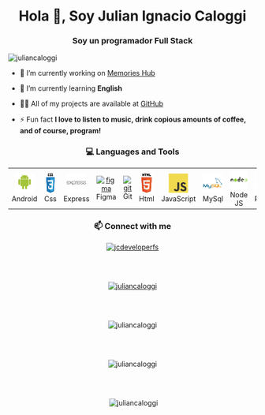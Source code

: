 <h1 align="center">Hola 👋, Soy Julian Ignacio Caloggi</h1>
<h3 align="center">Soy un programador Full Stack</h3>

<p align="left"> <img src="https://komarev.com/ghpvc/?username=juliancaloggi&label=Profile%20views&color=0e75b6&style=flat" alt="juliancaloggi" /> </p>

- 🔭 I’m currently working on [Memories Hub](https://github.com/Lean0mar/Memories-Hub) 

- 🌱 I’m currently learning **English** 

- 👨‍💻 All of my projects are available at [GitHub](https://github.com/Lean0mar?tab=repositories) 


- ⚡ Fun fact **I love to listen to music, drink copious amounts of coffee, and of course, program!**


<h3 align="center">💻 Languages and Tools</h3>
<table>
<tr>
<td align="center" width="96">
    <a href="https://developer.android.com" target="_blank" rel="noreferrer"> <img src="https://raw.githubusercontent.com/devicons/devicon/master/icons/android/android-original-wordmark.svg" alt="android" width="40" height="40"/> </a> 
    <br>Android
    </td>
<td align="center" width="96">
    <a href="https://www.w3schools.com/css/" target="_blank" rel="noreferrer"> <img src="https://raw.githubusercontent.com/devicons/devicon/master/icons/css3/css3-original-wordmark.svg" alt="css3" width="40" height="40"/> </a> 
     <br>Css
    </td>
    <td align="center" width="96">
    <a href="https://expressjs.com" target="_blank" rel="noreferrer"> <img src="https://raw.githubusercontent.com/devicons/devicon/master/icons/express/express-original-wordmark.svg" alt="express" width="40" height="40"/> </a> 
     <br>Express
    </td>
    <td align="center" width="96">
    <a href="https://www.figma.com/" target="_blank" rel="noreferrer"> <img src="https://www.vectorlogo.zone/logos/figma/figma-icon.svg" alt="figma" width="40" height="40"/> </a> 
     <br>Figma
    </td>
    <td align="center" width="96">
    <a href="https://git-scm.com/" target="_blank" rel="noreferrer"> <img src="https://www.vectorlogo.zone/logos/git-scm/git-scm-icon.svg" alt="git" width="40" height="40"/> </a> 
     <br>Git
    </td>
    <td align="center" width="96">
    <a href="https://www.w3.org/html/" target="_blank" rel="noreferrer"> <img src="https://raw.githubusercontent.com/devicons/devicon/master/icons/html5/html5-original-wordmark.svg" alt="html5" width="40" height="40"/> </a> 
     <br>Html
    </td>
    <td align="center" width="96">
    <a href="https://developer.mozilla.org/en-US/docs/Web/JavaScript" target="_blank" rel="noreferrer"> <img src="https://raw.githubusercontent.com/devicons/devicon/master/icons/javascript/javascript-original.svg" alt="javascript" width="40" height="40"/> </a> 
     <br>JavaScript
    </td>
    <td align="center" width="96">
    <a href="https://www.mysql.com/" target="_blank" rel="noreferrer"> <img src="https://raw.githubusercontent.com/devicons/devicon/master/icons/mysql/mysql-original-wordmark.svg" alt="mysql" width="40" height="40"/> </a> 
     <br>MySql
    </td>
    <td align="center" width="96">
    <a href="https://nodejs.org" target="_blank" rel="noreferrer"> <img src="https://raw.githubusercontent.com/devicons/devicon/master/icons/nodejs/nodejs-original-wordmark.svg" alt="nodejs" width="40" height="40"/> </a> 
     <br>Node JS
    </td>
    <td align="center" width="96">
    <a href="https://reactjs.org/" target="_blank" rel="noreferrer"> <img src="https://raw.githubusercontent.com/devicons/devicon/master/icons/react/react-original-wordmark.svg" alt="react" width="40" height="40"/> </a> 
     <br>React
    </td>
    <td align="center" width="96">
    <a href="https://reactnative.dev/" target="_blank" rel="noreferrer"> <img src="https://reactnative.dev/img/header_logo.svg" alt="reactnative" width="40" height="40"/> </a> 
     <br>React Native
    </td>
    <td align="center" width="96">
    <a href="https://tailwindcss.com/" target="_blank" rel="noreferrer"> <img src="https://www.vectorlogo.zone/logos/tailwindcss/tailwindcss-icon.svg" alt="tailwind" width="40" height="40"/> </a>
     <br>Tailwind
    </td>
    <td align="center" width="96">
    <a href="https://firebase.google.com/" target="_blank" rel="noreferrer"> <img src="https://www.vectorlogo.zone/logos/firebase/firebase-icon.svg" alt="tailwind" width="40" height="40"/> </a>
     <br>Firebase
    </td>
        <td align="center" width="96">
    <a href="https://redux.js.org/" target="_blank" rel="noreferrer"> <img src="https://raw.githubusercontent.com/manuelbieh/logo-file-icons/6a172ce5a46ecfafe5db7f2ec624f4602cde9b8e/icons/redux.svg" alt="tailwind" width="40" height="40"/> </a>
     <br>Redux
    </td>
        <td align="center" width="96">
    <a href="https://redux-toolkit.js.org/" target="_blank" rel="noreferrer"> <img src="https://raw.githubusercontent.com/manuelbieh/logo-file-icons/6a172ce5a46ecfafe5db7f2ec624f4602cde9b8e/icons/redux.svg" alt="tailwind" width="40" height="40"/> </a>
     <br>Redux Toolkit
    </td>
        <td align="center" width="96">
    <a href="https://firebase.google.com/" target="_blank" rel="noreferrer"> <img src="https://www.vectorlogo.zone/logos/firebase/firebase-icon.svg" alt="tailwind" width="40" height="40"/> </a>
     <br>APIs REST
    </td>
    </tr>
</table>

<h3 align="center">📫 Connect with me</h3>
<p align="center">
<a href="https://linkedin.com/in/jcdeveloperfs" target="blank"><img align="center" src="https://raw.githubusercontent.com/rahuldkjain/github-profile-readme-generator/master/src/images/icons/Social/linked-in-alt.svg" alt="jcdeveloperfs" height="30" width="40" /></a>
</p>

<br>
<br>
<p align="center"> <a href="https://github.com/ryo-ma/github-profile-trophy"><img src="https://github-profile-trophy.vercel.app/?username=juliancaloggi" alt="juliancaloggi" /></a> </p>
<br>
<br>
<p align="center"><img src="https://github-readme-stats.vercel.app/api/top-langs?username=juliancaloggi&show_icons=true&locale=en&layout=compact" alt="juliancaloggi" /></p>
<br>
<br>
<p align="center"><img src="https://github-readme-streak-stats.herokuapp.com/?user=juliancaloggi&" alt="juliancaloggi" /></p>
<br>
<br>
<p align="center">&nbsp;<img src="https://github-readme-stats.vercel.app/api?username=juliancaloggi&show_icons=true&locale=en" alt="juliancaloggi" /></p>